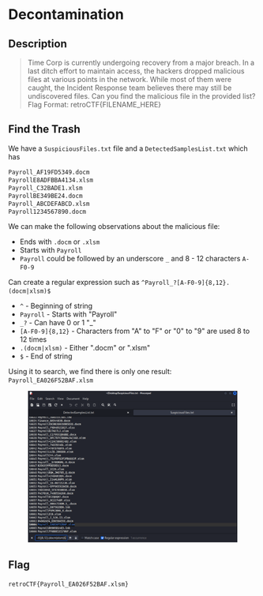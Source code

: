 # Decontamination

## Description

> Time Corp is currently undergoing recovery from a major breach. In a last ditch effort to maintain access, the hackers dropped malicious files at various points in the network. While most of them were caught, the Incident Response team believes there may still be undiscovered files. Can you find the malicious file in the provided list? Flag Format: retroCTF{FILENAME\_HERE}

## Find the Trash

We have a `SuspiciousFiles.txt` file and a `DetectedSamplesList.txt` which has

```
Payroll_AF19FD5349.docm
PayrollE8ADFBBA4134.xlsm
Payroll_C32BADE1.xlsm
PayrollBE349BE24.docm
Payroll_ABCDEFABCD.xlsm
Payroll1234567890.docm
```

We can make the following observations about the malicious file:

* Ends with `.docm` or `.xlsm`
* Starts with `Payroll`
* `Payroll` could be followed by an underscore `_` and 8 - 12 characters `A-F0-9`

Can create a regular expression such as `^Payroll_?[A-F0-9]{8,12}.(docm|xlsm)$`

* `^` - Beginning of string
* `Payroll` - Starts with "Payroll"
* `_?` - Can have 0 or 1 "\_"
* `[A-F0-9]{8,12}` - Characters from "A" to "F" or "0" to "9" are used 8 to 12 times
* `.(docm|xlsm)` - Either ".docm" or ".xlsm"
* `$` - End of string

Using it to search, we find there is only one result: `Payroll_EA026F52BAF.xlsm`

<figure><img src="../../.gitbook/assets/image.png" alt=""><figcaption></figcaption></figure>

## Flag

`retroCTF{Payroll_EA026F52BAF.xlsm}`
